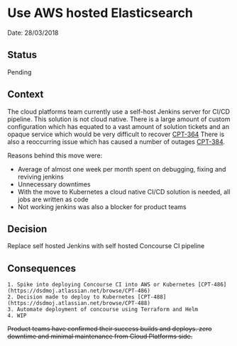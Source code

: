 # Use AWS hosted Elasticsearch

Date: 28/03/2018

## Status

Pending

## Context

The cloud platforms team currently use a self-host Jenkins server for CI/CD pipeline. This solution is not cloud native. There is a large amount of custom configuration which has equated to a vast amount of solution tickets and an opaque service which would be very difficult to recover [CPT-364](https://dsdmoj.atlassian.net/browse/CPT-364)  There is also a reoccurring issue which has caused a number of outages [CPT-384](https://dsdmoj.atlassian.net/browse/CPT-384).

Reasons behind this move were:

* Average of almost one week per month spent on debugging, fixing and reviving jenkins
* Unnecessary downtimes
* With the move to Kubernetes a cloud native CI/CD solution is needed, all jobs are written as code
* Not working jenkins was also a blocker for product teams

## Decision

Replace self hosted Jenkins with self hosted Concourse CI pipeline

## Consequences

    1. Spike into deploying Concourse CI into AWS or Kubernetes [CPT-486](https://dsdmoj.atlassian.net/browse/CPT-486)
    2. Decision made to deploy to Kubernetes [CPT-488](https://dsdmoj.atlassian.net/browse/CPT-488)
    3. Automate deployment of concourse using Terraform and Helm
    4. WIP 


~~Product teams have confirmed their success builds and deploys. zero downtime and minimal maintenance from Cloud Platforms side.~~